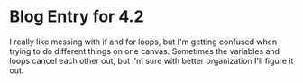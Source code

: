 <h1>Blog Entry for 4.2</h1>

I really like messing with if and for loops, but I'm getting confused when trying to do different things on one canvas. Sometimes the variables and loops cancel each other out, but i'm sure with better organization I'll figure it out. 
